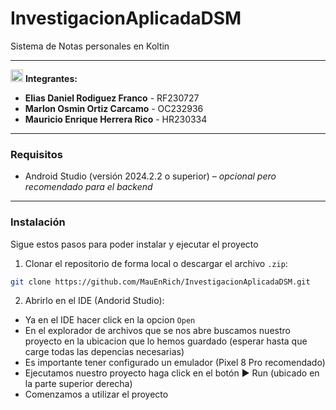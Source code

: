 # InvestigacionAplicadaDSM

Sistema de Notas personales en Koltin

---

<img src="https://github.com/user-attachments/assets/21d65650-1122-490d-b700-d25aef5f4b9c" alt="usuario" width="20"> **Integrantes:**

- **Elias Daniel Rodiguez Franco** - RF230727
- **Marlon Osmin Ortiz Carcamo** - OC232936
- **Mauricio Enrique Herrera Rico** - HR230334
---

### Requisitos

- Android Studio (versión 2024.2.2 o superior) – *opcional pero recomendado para el backend*

---

### Instalación

Sigue estos pasos para poder instalar y ejecutar el proyecto

1. Clonar el repositorio de forma local o descargar el archivo `.zip`:

```bash
git clone https://github.com/MauEnRich/InvestigacionAplicadaDSM.git
```

2. Abrirlo en el IDE (Andorid Studio):

- Ya en el IDE hacer click en la opcion `Open`
- En el explorador de archivos que se nos abre buscamos nuestro proyecto en la ubicacion que lo hemos guardado (esperar hasta que carge todas las depencias necesarias)
- Es importante tener configurado un emulador (Pixel 8 Pro recomendado)
- Ejecutamos nuestro proyecto haga click en el botón ▶️ Run (ubicado en la parte superior derecha)
- Comenzamos a utilizar el proyecto


